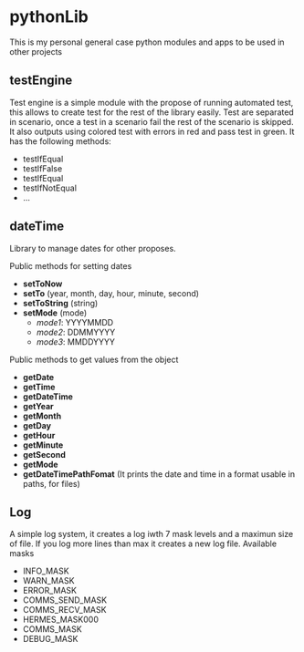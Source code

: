 # pythonLib

This is my personal general case python modules and apps to be used in other projects

## testEngine

Test engine is a simple module with the propose of running automated test, this allows to create test for the rest of the library easily. Test are separated in scenario, once a test in a scenario fail the rest of the scenario is skipped. It also outputs using colored test with errors in red and pass test in green. It has the following methods:
* testIfEqual
* testIfFalse
* testIfEqual
* testIfNotEqual
* ...

## dateTime

Library to manage dates for other proposes.

Public methods for setting dates
* __setToNow__
* __setTo__ (year, month, day, hour, minute, second)
* __setToString__ (string)
* __setMode__ (mode)
    * _mode1_: YYYYMMDD
    * _mode2_: DDMMYYYY
    * _mode3_: MMDDYYYY

Public methods to get values from the object
* __getDate__
* __getTime__
* __getDateTime__
* __getYear__
* __getMonth__
* __getDay__
* __getHour__
* __getMinute__
* __getSecond__
* __getMode__
* __getDateTimePathFomat__ (It prints the date and time in a format usable in paths, for files)

## Log

A simple log system, it creates a log iwth 7 mask levels and a maximun size of file. If you log more lines than max it creates a new log file. Available masks

* INFO_MASK
* WARN_MASK
* ERROR_MASK
* COMMS_SEND_MASK
* COMMS_RECV_MASK
* HERMES_MASK000
* COMMS_MASK
* DEBUG_MASK
